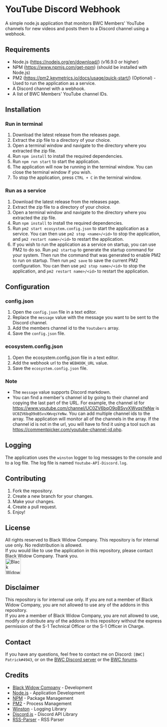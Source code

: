 # YouTube Discord Webhook
A simple node.js application that monitors BWC Members' YouTube channels for new videos and posts them to a Discord channel using a webhook.

## Requirements
- Node.js (https://nodejs.org/en/download/) (v16.9.0 or higher)
- NPM (https://www.npmjs.com/get-npm) (should be installed with Node.js)
- PM2 (https://pm2.keymetrics.io/docs/usage/quick-start/) (Optional) - Used to run the application as a service.
- A Discord channel with a webhook.
- A list of BWC Members' YouTube channel IDs.

## Installation
### Run in terminal
1. Download the latest release from the releases page.
2. Extract the zip file to a directory of your choice.
3. Open a terminal window and navigate to the directory where you extracted the zip file.
4. Run `npm install` to install the required dependencies.
5. Run `npm run start` to start the application.
6. The application will now be running in the terminal window. You can close the terminal window if you wish.
7. To stop the application, press `CTRL + C` in the terminal window.

### Run as a service
1. Download the latest release from the releases page.
2. Extract the zip file to a directory of your choice.
3. Open a terminal window and navigate to the directory where you extracted the zip file.
4. Run `npm install` to install the required dependencies.
5. Run `pm2 start ecosystem.config.json` to start the application as a service. You can then use `pm2 stop <name>/<id>` to stop the application, and `pm2 restart name>/<id>` to restart the application.
6. If you wish to run the application as a service on startup, you can use PM2 to do so. Run `pm2 startup` to generate the startup command for your system. Then run the command that was generated to enable PM2 to run on startup. Then run `pm2 save` to save the current PM2 configuration. You can then use `pm2 stop name>/<id>` to stop the application, and `pm2 restart name>/<id>` to restart the application.

## Configuration
### config.json
1. Open the `config.json` file in a text editor.
2. Replace the `message` value with the message you want to be sent to the Discord channel.
3. Add the members channel id to the `Youtubers` array.
4. Save the `config.json` file. 

### ecosystem.config.json
1. Open the ecosystem.config.json file in a text editor.
2. Add the webhook url to the `WEBHOOK_URL` value.
3. Save the `ecosystem.config.json` file.

### Note
- The `message` value supports Discord markdown.
- You can find a member's channel id by going to their channel and copying the last part of the URL. For example, the channel id for https://www.youtube.com/channel/UC0ZV6bqO9oBSvvXWvqsYeNw is `UC0ZV6bqO9oBSvvXWvqsYeNw`. You can add multiple channel ids to the array. The application will monitor all of the channels in the array. If the channel id is not in the url, you will have to find it using a tool such as https://commentpicker.com/youtube-channel-id.php.

## Logging
The application uses the `winston` logger to log messages to the console and to a log file. The log file is named `Youtube-API-Discord.log`.

## Contributing
1. Fork the repository.
2. Create a new branch for your changes.
3. Make your changes.
4. Create a pull request.
5. Enjoy!

## License
All rights reserved to Black Widow Company. This repository is for internal use only. No redistribution is allowed.  
If you would like to use the application in this repository, please contact Black Widow Company. Thank you.  
[<img alt="Black Widow Company" height="50" src="https://the-bwc.com/PAO/BannerStandard.png"/>](https://www.the-bwc.com)

## Disclaimer
This repository is for internal use only. If you are not a member of Black Widow Company, you are not allowed to use any of the addons in this repository.  
If you are a member of Black Widow Company, you are not allowed to use, modify or distribute any of the addons in this repository without the express permission of the S-1 Technical Officer or the S-1 Officer in Charge.

## Contact
If you have any questions, feel free to contact me on Discord: `[BWC] Patrick#4943`, or on the [BWC Discord server](https://discord.com/invite/the-bwc) or the [BWC forums](https://the-bwc.com/forum/index.php).

## Credits
- [Black Widow Company](https://www.the-bwc.com) - Development
- [Node.js](https://nodejs.org/en/) - Application Development
- [NPM](https://www.npmjs.com/) - Package Management
- [PM2](https://pm2.keymetrics.io/) - Process Management
- [Winston](https://github.com/winstonjs/winston) - Logging Library
- [Discord.js](https://discord.js.org/) - Discord API Library
- [RSS-Parser](https://github.com/rbren/rss-parser) - RSS Parser
